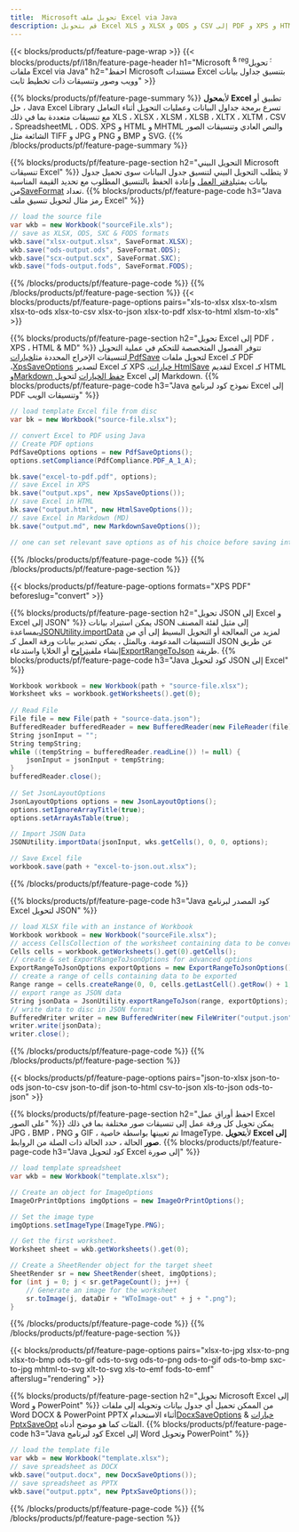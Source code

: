 ```yaml
---
title:  Microsoft تحويل ملف Excel via Java
description: قم بتحويل Excel XLS و XLSX و ODS و CSV إلى PDF و XPS و HTML و JPEG و HTML والعديد من التنسيقات الشائعة الأخرى مع سطور قليلة فقط من كود Java.
---
```

{{< blocks/products/pf/feature-page-wrap >}}
{{< blocks/products/pf/i18n/feature-page-header h1="Microsoft <sup> & reg؛ </sup> تحويل ملفات Excel via Java" h2="احفظ Microsoft مستندات Excel بتنسيق جداول بيانات وويب وصور وتنسيقات ذات تخطيط ثابت" >}}

{{% blocks/products/pf/feature-page-summary %}}
 لأي**محول Excel** تطبيق أو حل ، Java Excel Library تسرع برمجة جداول البيانات وعمليات التحويل أثناء التعامل مع تنسيقات متعددة بما في ذلك XLS ، XLSX ، XLSM ، XLSB ، XLTX ، XLTM ، CSV ، SpreadsheetML ، ODS. XPS و HTML و MHTML والنص العادي وتنسيقات الصور الشائعة مثل TIFF و JPG و PNG و BMP و SVG.
{{% /blocks/products/pf/feature-page-summary %}}

{{% blocks/products/pf/feature-page-section h2="التحويل البيني Microsoft تنسيقات Excel" %}}
 لا يتطلب التحويل البيني لتنسيق جدول البيانات سوى تحميل جدول بيانات بمثيل[دفتر العمل](https://reference.aspose.com/cells/java/com.aspose.cells/Workbook) وإعادة الحفظ بالتنسيق المطلوب مع تحديد القيمة المناسبة من[SaveFormat](https://reference.aspose.com/cells/java/com.aspose.cells/SaveFormat) تعداد.
{{% blocks/products/pf/feature-page-code h3="Java رمز مثال لتحويل تنسيق ملف Excel" %}}

```cs
// load the source file
var wkb = new Workbook("sourceFile.xls");
// save as XLSX, ODS, SXC & FODS formats
wkb.save("xlsx-output.xlsx", SaveFormat.XLSX);
wkb.save("ods-output.ods", SaveFormat.ODS);
wkb.save("scx-output.scx", SaveFormat.SXC);
wkb.save("fods-output.fods", SaveFormat.FODS);
```
{{% /blocks/products/pf/feature-page-code %}}
{{% /blocks/products/pf/feature-page-section %}}
{{< blocks/products/pf/feature-page-options pairs="xls-to-xlsx xlsx-to-xlsm xlsx-to-ods xlsx-to-csv xlsx-to-json xlsx-to-pdf xlsx-to-html xlsm-to-xls" >}}


{{% blocks/products/pf/feature-page-section h2="تحويل Excel إلى PDF ، XPS ، HTML & MD" %}}
 تتوفر الفصول المتخصصة للتحكم في عملية التحويل لتنسيقات الإخراج المحددة مثل[خيارات PdfSave](https://reference.aspose.com/cells/java/com.aspose.cells/PdfSaveOptions) لتحويل ملفات Excel كـ PDF ،[XpsSaveOptions](https://reference.aspose.com/cells/java/com.aspose.cells/XpsSaveOptions) لتصدير Excel كـ XPS ،[خيارات HtmlSave](https://reference.aspose.com/cells/java/com.aspose.cells/HtmlSaveOptions) لتقديم Excel كـ HTML و[Markdown حفظ الخيارات](https://reference.aspose.com/cells/java/com.aspose.cells/MarkdownSaveOptions) لتحويل Excel إلى Markdown.
{{% blocks/products/pf/feature-page-code h3="Java نموذج كود لبرنامج Excel إلى PDF وتنسيقات الويب" %}}

```cs
// load template Excel file from disc
var bk = new Workbook("source-file.xlsx");

// convert Excel to PDF using Java
// Create PDF options
PdfSaveOptions options = new PdfSaveOptions();
options.setCompliance(PdfCompliance.PDF_A_1_A);

bk.save("excel-to-pdf.pdf", options);
// save Excel in XPS
bk.save("output.xps", new XpsSaveOptions());
// save Excel in HTML
bk.save("output.html", new HtmlSaveOptions());
// save Excel in Markdown (MD)
bk.save("output.md", new MarkdownSaveOptions());

// one can set relevant save options as of his choice before saving into relevant format
```
{{% /blocks/products/pf/feature-page-code %}}
{{% /blocks/products/pf/feature-page-section %}}

{{< blocks/products/pf/feature-page-options formats="XPS PDF" beforeslug="convert" >}}

{{% blocks/products/pf/feature-page-section h2="تحويل JSON إلى Excel و Excel إلى JSON" %}}
 يمكن استيراد بيانات JSON إلى مثيل لفئة المصنف بمساعدة[JSONUtility.importData](https://reference.aspose.com/cells/java/com.aspose.cells/jsonutility#importData) لمزيد من المعالجة أو التحويل البسيط إلى أي من التنسيقات المدعومة. وبالمثل ، يمكن تصدير بيانات ورقة العمل كـ JSON عن طريق إنشاء ملف[يتراوح](https://reference.aspose.com/cells/java/com.aspose.cells/range) أو الخلايا واستدعاء[ExportRangeToJson](https://reference.aspose.com/cells/java/com.aspose.cells/jsonutility) طريقة.
{{% blocks/products/pf/feature-page-code h3="Java كود لتحويل JSON إلى Excel" %}}
```cs
Workbook workbook = new Workbook(path + "source-file.xlsx");
Worksheet wks = workbook.getWorksheets().get(0);
		
// Read File
File file = new File(path + "source-data.json");
BufferedReader bufferedReader = new BufferedReader(new FileReader(file));
String jsonInput = "";
String tempString;
while ((tempString = bufferedReader.readLine()) != null) {
	jsonInput = jsonInput + tempString; 
}
bufferedReader.close();
							
// Set JsonLayoutOptions
JsonLayoutOptions options = new JsonLayoutOptions();
options.setIgnoreArrayTitle(true);
options.setArrayAsTable(true);

// Import JSON Data
JSONUtility.importData(jsonInput, wks.getCells(), 0, 0, options);

// Save Excel file
workbook.save(path + "excel-to-json.out.xlsx");
```
{{% /blocks/products/pf/feature-page-code %}}

{{% blocks/products/pf/feature-page-code h3="Java كود المصدر لبرنامج Excel لتحويل JSON" %}}
```cs
// load XLSX file with an instance of Workbook
Workbook workbook = new Workbook("sourceFile.xlsx");
// access CellsCollection of the worksheet containing data to be converted
Cells cells = workbook.getWorksheets().get(0).getCells();
// create & set ExportRangeToJsonOptions for advanced options
ExportRangeToJsonOptions exportOptions = new ExportRangeToJsonOptions();
// create a range of cells containing data to be exported
Range range = cells.createRange(0, 0, cells.getLastCell().getRow() + 1, cells.getLastCell().getColumn() + 1);
// export range as JSON data
String jsonData = JsonUtility.exportRangeToJson(range, exportOptions);
// write data to disc in JSON format
BufferedWriter writer = new BufferedWriter(new FileWriter("output.json"));
writer.write(jsonData);
writer.close();    
```
{{% /blocks/products/pf/feature-page-code %}}
{{% /blocks/products/pf/feature-page-section %}}

{{< blocks/products/pf/feature-page-options pairs="json-to-xlsx json-to-ods json-to-csv json-to-dif json-to-html csv-to-json xls-to-json ods-to-json" >}}

{{% blocks/products/pf/feature-page-section h2="احفظ أوراق عمل Excel على الصور" %}}
 يمكن تحويل كل ورقة عمل إلى تنسيقات صور مختلفة بما في ذلك JPG ، BMP ، PNG و GIF ، تم تعيينها بواسطة خاصية ImageType. لأي**تحويل Excel إلى صور** الحالة ، حدد الحالة ذات الصلة من الروابط.
{{% blocks/products/pf/feature-page-code h3="Java كود لتحويل Excel إلى صورة" %}}
```cs
// load template spreadsheet
var wkb = new Workbook("template.xlsx");

// Create an object for ImageOptions
ImageOrPrintOptions imgOptions = new ImageOrPrintOptions();

// Set the image type
imgOptions.setImageType(ImageType.PNG);

// Get the first worksheet.
Worksheet sheet = wkb.getWorksheets().get(0);

// Create a SheetRender object for the target sheet
SheetRender sr = new SheetRender(sheet, imgOptions);
for (int j = 0; j < sr.getPageCount(); j++) {
	// Generate an image for the worksheet
	sr.toImage(j, dataDir + "WToImage-out" + j + ".png");
}
```
{{% /blocks/products/pf/feature-page-code %}}
{{% /blocks/products/pf/feature-page-section %}}

{{< blocks/products/pf/feature-page-options pairs="xlsx-to-jpg xlsx-to-png xlsx-to-bmp ods-to-gif ods-to-svg ods-to-png ods-to-gif ods-to-bmp sxc-to-jpg mhtml-to-svg xlt-to-svg xls-to-emf fods-to-emf" afterslug="rendering" >}}

{{% blocks/products/pf/feature-page-section h2="تحويل Microsoft Excel إلى Word و PowerPoint" %}}
 من الممكن تحميل أي جدول بيانات وتحويله إلى ملفات Word DOCX & PowerPoint PPTX أثناء الاستخدام[DocxSaveOptions](https://reference.aspose.com/cells/java/com.aspose.cells/DocxSaveOptions) & [خيارات PptxSaveOpt](https://reference.aspose.com/cells/java/com.aspose.cells/PptxSaveOptions) الفئات كما هو موضح أدناه.
{{% blocks/products/pf/feature-page-code h3="Java كود لبرنامج Excel إلى Word وتحويل PowerPoint" %}}
```cs
// load the template file
var wkb = new Workbook("template.xlsx");
// save spreadsheet as DOCX
wkb.save("output.docx", new DocxSaveOptions());
// save spreadsheet as PPTX
wkb.save("output.pptx", new PptxSaveOptions());
```
{{% /blocks/products/pf/feature-page-code %}}
{{% /blocks/products/pf/feature-page-section %}}
